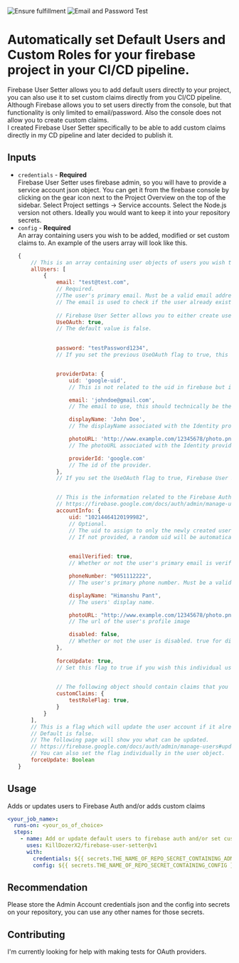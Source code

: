 ![Ensure fulfillment](https://github.com/KillDozerX2/firebase-user-setter/workflows/Ensure%20fulfillment/badge.svg)
![Email and Password Test](https://github.com/KillDozerX2/firebase-user-setter/workflows/Email%20and%20Password%20Test/badge.svg)

# Automatically set Default Users and Custom Roles for your firebase project in your CI/CD pipeline.
Firebase User Setter allows you to add default users directly to your project, you can also use it to set custom claims directly from you CI/CD pipeline.  
Although Firebase allows you to set users directly from the console, but that functionality is only limited to email/password. Also the console does not allow you to create custom claims.  
I created Firebase User Setter specifically to be able to add custom claims directly in my CD pipeline and later decided to publish it.

## Inputs
* `credentials` - **Required**  
    Firebase User Setter uses firebase admin, so you will have to provide a service account json object. You can get it from the firebase console by clicking on the gear icon next to the Project Overview on the top of the sidebar. Select Project settings -> Service accounts. Select the Node.js version not others. Ideally you would want to keep it into your repository secrets.
* `config` - **Required**  
    An array containing users you wish to be added, modified or set custom claims to. An example of the users array will look like this.
    ```javascript
    {
        // This is an array containing user objects of users you wish to add.
        allUsers: [
            {
                email: "test@test.com",
                // Required.
                //The user's primary email. Must be a valid email address.
                // The email is used to check if the user already exists.
                
                // Firebase User Setter allows you to either create users using  email and password or to import them from an OAuth provider. To import users from OAuth Providers. The following flag must be set to true.
                UseOAuth: true,
                // The default value is false.

                
                password: "testPassword1234",
                // If you set the previous UseOAuth flag to true, this will be ignored. If you did not specifically set the UseOAuth flag to true. Firebase User Setter will print an error to the console but won't raise an error.


                providerData: {
                    uid: 'google-uid',
                    // This is not related to the uid in firebase but instead comes from the OAuth provider themselves.

                    email: 'johndoe@gmail.com',
                    // The email to use, this should technically be the same as the account but I haven't tested the contrary.

                    displayName: 'John Doe',
                    // The displayName associated with the Identity provided.

                    photoURL: 'http://www.example.com/12345678/photo.png',
                    // The photoURL associated with the Identity provider.

                    providerId: 'google.com'
                    // The id of the provider.
                },
                // If you set the UseOAuth flag to true, Firebase User Setter will print a console error if this information is not provided.


                // This is the information related to the Firebase Authentication Account. The following link will specify what information can be added.
                // https://firebase.google.com/docs/auth/admin/manage-users#create_a_user
                accountInfo: {
                    uid: "10214464120199982",
                    // Optional.
                    // The uid to assign to only the newly created user. Must be a string between 1 and 128 characters long, inclusive. 
                    // If not provided, a random uid will be automatically generated
                    

                    emailVerified: true,
                    // Whether or not the user's primary email is verified. If not provided, the default is false.

                    phoneNumber: "9051112222",
                    // The user's primary phone number. Must be a valid E.164 spec compliant phone number.

                    displayName: "Himanshu Pant",
                    // The users' display name.

                    photoURL: "http://www.example.com/12345678/photo.png",
                    // The url of the user's profile image

                    disabled: false,
                    // Whether or not the user is disabled. true for disabled; false for enabled. If not provided, the default is false.
                },
                
                forceUpdate: true,
                // Set this flag to true if you wish this individual user account Info to be updated.

                
                // The following object should contain claims that you wish to add to the user.
                customClaims: {
                    testRoleFlag: true,
                }
            }
        ],
        // This is a flag which will update the user account if it already exists for all the users you have provided.
        // Default is false.
        // The following page will show you what can be updated.
        // https://firebase.google.com/docs/auth/admin/manage-users#update_a_user
        // You can also set the flag individually in the user object.
        forceUpdate: Boolean
    }
    ```

## Usage
Adds or updates users to Firebase Auth and/or adds custom claims
```yml
<your_job_name>:
  runs-on: <your_os_of_choice>
  steps:
    - name: Add or update default users to firebase auth and/or set custom claims.
      uses: KillDozerX2/firebase-user-setter@v1
      with:
        credentials: ${{ secrets.THE_NAME_OF_REPO_SECRET_CONTAINING_ADMIN_ACCOUNT_CREDENTIALS }}
        config: ${{ secrets.THE_NAME_OF_REPO_SECRET_CONTAINING_CONFIG }}
```

## Recommendation
Please store the Admin Account credentials json and the config into secrets on your repository, you can use any other names for those secrets.

## Contributing
I'm currently looking for help with making tests for OAuth providers.